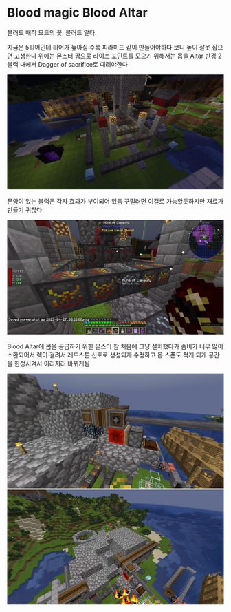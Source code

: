 # Blood magic Blood Altar

블러드 매직 모드의 꽃, 블러드 알타.

지금은 5티어인데 티어가 높아질 수록 피라미드 같이 만들어야하다 보니 높이 잘못 잡으면 고생한다
위에는 몬스터 팜으로 라이프 포인트를 모으기 위해서는 몹을 Altar 반경 2블럭 내에서 Dagger of sacrifice로 때려야한다

![메인](../../asset/systems/bl_blood_alter/main.jpg)

문양이 있는 블럭은 각자 효과가 부여되어 있음 꾸밀러면 이걸로 가능할듯하지만 재료가 만들기 귀찮다

![서브1](../../asset/systems/bl_blood_alter/sub1.jpg)

Blood Altar에 몹을 공급하기 위한 몬스터 팜
처음에 그냥 설치했다가 좀비가 너무 많이 소환되어서 렉이 걸려서 레드스톤 신호로 생성되게 수정하고 몹 스폰도 적게 되게 공간을 한정시켜서 이리지러 바뀌게됨

![몬스터팜1](../../asset/systems/bl_blood_alter/monster_farm1.jpg)  
![몬스터팜2](../../asset/systems/bl_blood_alter/monster_farm2.jpg)